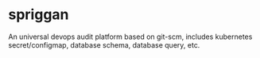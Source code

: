 # spriggan
An universal devops audit platform based on git-scm, includes kubernetes secret/configmap, database schema, database query, etc.
